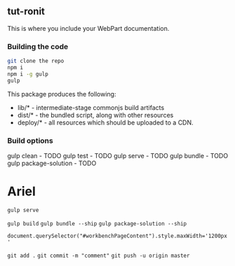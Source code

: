 ## tut-ronit

This is where you include your WebPart documentation.

### Building the code

```bash
git clone the repo
npm i
npm i -g gulp
gulp
```

This package produces the following:

* lib/* - intermediate-stage commonjs build artifacts
* dist/* - the bundled script, along with other resources
* deploy/* - all resources which should be uploaded to a CDN.

### Build options

gulp clean - TODO
gulp test - TODO
gulp serve - TODO
gulp bundle - TODO
gulp package-solution - TODO



# Ariel
`gulp serve`

`gulp build`
`gulp bundle --ship`
`gulp package-solution --ship`

`document.querySelector("#workbenchPageContent").style.maxWidth='1200px'`



`git add .`
`git commit -m "comment"`
`git push -u origin master`

